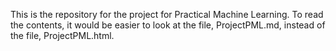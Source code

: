This is the repository for the project for Practical Machine Learning.
To read the contents, it would be easier to look at the file, ProjectPML.md, instead of the file, ProjectPML.html.
